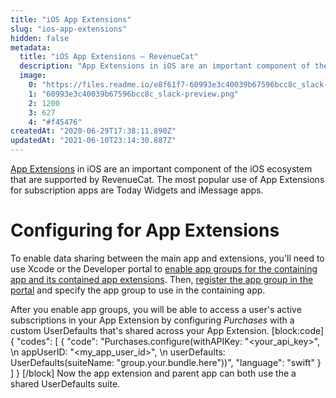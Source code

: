 ```yaml
---
title: "iOS App Extensions"
slug: "ios-app-extensions"
hidden: false
metadata: 
  title: "iOS App Extensions – RevenueCat"
  description: "App Extensions in iOS are an important component of the iOS ecosystem that are supported by RevenueCat. The most popular use of App Extensions for subscription apps are Today Widgets and iMessage apps."
  image: 
    0: "https://files.readme.io/e8f61f7-60993e3c40039b67596bcc8c_slack-preview.png"
    1: "60993e3c40039b67596bcc8c_slack-preview.png"
    2: 1200
    3: 627
    4: "#f45476"
createdAt: "2020-06-29T17:38:11.890Z"
updatedAt: "2021-06-10T23:14:30.887Z"
---
```

[App Extensions](https://developer.apple.com/app-extensions/) in iOS are an important component of the iOS ecosystem that are supported by RevenueCat. The most popular use of App Extensions for subscription apps are Today Widgets and iMessage apps.

# Configuring for App Extensions

To enable data sharing between the main app and extensions, you'll need to use Xcode or the Developer portal to [enable app groups for the containing app and its contained app extensions](https://developer.apple.com/library/archive/documentation/General/Conceptual/ExtensibilityPG/ExtensionScenarios.html#//apple_ref/doc/uid/TP40014214-CH21-SW1). Then, [register the app group in the portal](https://developer.apple.com/library/archive/documentation/Miscellaneous/Reference/EntitlementKeyReference/Chapters/EnablingAppSandbox.html#//apple_ref/doc/uid/TP40011195-CH4-SW19) and specify the app group to use in the containing app.

After you enable app groups, you will be able to access a user's active subscriptions in your App Extension by configuring *Purchases* with a custom UserDefaults that's shared across your App Extension.
[block:code]
{
  "codes": [
    {
      "code": "Purchases.configure(withAPIKey: \"<your_api_key>\", \n                    appUserID: \"<my_app_user_id>\", \n                     userDefaults: UserDefaults(suiteName: \"group.your.bundle.here\"))",
      "language": "swift"
    }
  ]
}
[/block]
Now the app extension and parent app can both use the a shared UserDefaults suite.